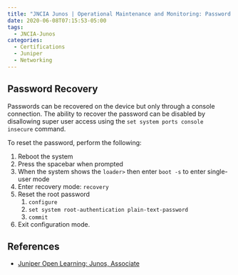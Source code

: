 ```yaml
---
title: "JNCIA Junos | Operational Maintenance and Monitoring: Password Recovery"
date: 2020-06-08T07:15:53-05:00
tags:
  - JNCIA-Junos
categories:
  - Certifications
  - Juniper
  - Networking
---
```

## Password Recovery

Passwords can be recovered on the device but only through a console connection. The ability to recover the password can be disabled by disallowing super user access using the `set system ports console insecure` command.

To reset the password, perform the following:

  1. Reboot the system
  2. Press the spacebar when prompted
  3. When the system shows the `loader>` then enter `boot -s` to enter single-user mode
  4. Enter recovery mode: `recovery`
  5. Reset the root password
     1. `configure`
     2. `set system root-authentication plain-text-password`
     3. `commit`
  6. Exit configuration mode.

## References

* [Juniper Open Learning: Junos, Associate](https://cloud.contentraven.com/junosgenius/learningpath-detail/1004/3/0/1)
